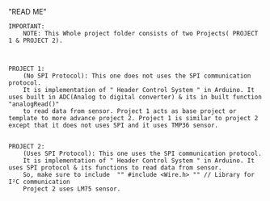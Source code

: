 
"READ ME"

	IMPORTANT:  
		NOTE: This Whole project folder consists of two Projects( PROJECT 1 & PROJECT 2).



	PROJECT 1:
		(No SPI Protocol): This one does not uses the SPI communication protocol. 
		It is implementation of " Header Control System " in Arduino. It uses built in ADC(Analog to digital converter) & its in built function "analogRead()"
 		to read data from sensor. Project 1 acts as base project or template to more advance project 2. Project 1 is similar to project 2 except that it does not uses SPI and it uses TMP36 sensor.


	PROJECT 2:
		(Uses SPI Protocol): This one uses the SPI communication protocol. 
		It is implementation of " Header Control System " in Arduino. It uses SPI protocol & its functions to read data from sensor.
  		So, make sure to include  "" #include <Wire.h> "" // Library for I²C communication
		Project 2 uses LM75 sensor.
